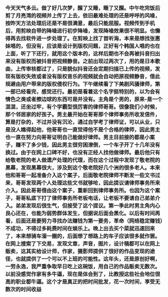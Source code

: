 ### 今天天气多云。做了好几次梦，醒了又睡，睡了又醒。中午吃完饭后剪了月亮湾的视频并上传了上去，依旧最难处理的还是呼呼的风噪，按昨天方法处理后还是不是很满意，最后只能屈服。视频传到手机后，用剪映自带的降噪进行初步降噪，发现降噪效果很不明显。也懒得再去找软件进一步处理了。在剪映上找了首听海，本来是想找张惠妹唱的，但没有，应该是设计到版权问题，正好有个韩国人唱的也在上面，听了下还行，就用这个版本的，这样后期也不会再被抖音扫出来没有版权而被抖音把视频静音。之前出现过两次了，用的是日本歌曲，上传审核都过了，只是貌似抖音还会定期扫描已上传的视频，发现有版权失效或者没有版权音乐的视频就会自动把原视频静音，借此规避由用户带来的版权侵权行为。下午继续看了下美剧风骚律师，第一部已经看完，感觉还行。最初是看着这个名字挺特别的，以为会有情色之类或者擦边球的东西可是并没有。主角是个男的，原来-是一个混混，还坐过牢，有个学霸型很厉害的律师哥哥。很像我们小时候，那个邻居家的好孩子。男主最开始在哥哥那个律师事务所收发信件，算是打杂的，不过并没有沉沦，通过自学考了律师证，可以从业，只是没人瞧得起他，他哥哥也一直觉得他不是个合格的律师，因此男主也一直在努力向哥哥证明自己能做好律师。男主目前接的都是小案子，赚不了多少钱，因此男主很穷困潦倒，一个车子开了十几年没有换过。由于在网上口碑不好，也没有正经人找他做律师。最后他只有给敬老院的老人做遗产处理的代理，而在这个过程中发现了敬老院的黑幕，发现黑幕很大，涉及到这个敬老院好几个洲的很多老人。本来他和哥哥一起准备介入这个案子，后面敬老院律师不断发一些文书过来，哥哥发现两个人处理这些文书就够呛，因此提议请律师事务所来介入。因此哥哥借由这个案子，重新回到律师事务所。也因为这个案子，哥哥私底下打了律师事务所老板电话，让老板不要请自己弟弟介入。弟弟发现后很生气，但接受了这个提议。第一季此时男主角内心良心还在，也能为弱势群体发生，但据说后面会黑化。以后有时间再看，后面还是要努力寻找办法赚钱为第一要务，革命（网络稳定赚钱）不成功，不得过多耗费时间在娱乐上。晚上出去买个菜就迅速回来了，本来想骑车溜一圈的，后面想了想路上的车子应该很多就作罢。在网上搜索了下交易，发现文章，声音，图片，设计稿都可以在网上贩卖，这其实给设计师，作家，摄影师提供了很好的作品变现的途径，也就提供了一个可以不上班的可能性。这年头，还是原创好啊，一劳永逸，我严重争取早日吃上这碗饭，用自己的作品贩卖无数次。以前没感觉作家有多牛逼，现在是体会到了，比教授这些社会地位很高的职业都牛逼。这个才是真正的把时间批发，花一次时间，享受无数次的时间收益
